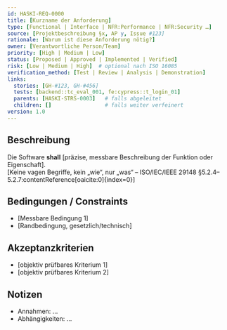 ```yaml
---
id: HASKI-REQ-0000
title: [Kurzname der Anforderung]
type: [Functional | Interface | NFR:Performance | NFR:Security …]
source: [Projektbeschreibung §x, AP y, Issue #123]
rationale: [Warum ist diese Anforderung nötig?]
owner: [Verantwortliche Person/Team]
priority: [High | Medium | Low]
status: [Proposed | Approved | Implemented | Verified]
risk: [Low | Medium | High]  # optional nach ISO 16085
verification_method: [Test | Review | Analysis | Demonstration]
links:
  stories: [GH-#123, GH-#456]
  tests: [backend::tc_eval_001, fe:cypress::t_login_01]
  parents: [HASKI-STRS-0003]   # falls abgeleitet
  children: []                 # falls weiter verfeinert
version: 1.0
---
```


## Beschreibung
Die Software **shall** [präzise, messbare Beschreibung der Funktion oder Eigenschaft].  
[Keine vagen Begriffe, kein „wie“, nur „was“ – ISO/IEC/IEEE 29148 §5.2.4–5.2.7:contentReference[oaicite:0]{index=0}]

## Bedingungen / Constraints
- [Messbare Bedingung 1]  
- [Randbedingung, gesetzlich/technisch]

## Akzeptanzkriterien
- [objektiv prüfbares Kriterium 1]  
- [objektiv prüfbares Kriterium 2]

## Notizen
- Annahmen: …  
- Abhängigkeiten: …
